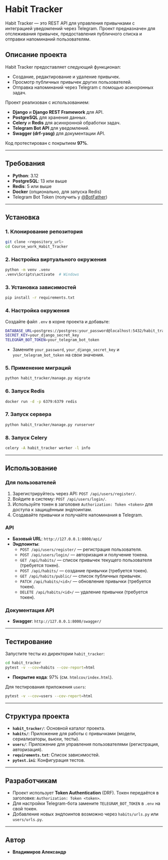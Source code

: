 # Habit Tracker
Habit Tracker — это REST API для управления привычками с интеграцией уведомлений через Telegram. Проект предназначен для отслеживания привычек, предоставления публичного списка и отправки напоминаний пользователям.

## Описание проекта

Habit Tracker предоставляет следующий функционал:
- Создание, редактирование и удаление привычек.
- Просмотр публичных привычек других пользователей.
- Отправка напоминаний через Telegram с помощью асинхронных задач.

Проект реализован с использованием:
- **Django** и **Django REST Framework** для API.
- **PostgreSQL** для хранения данных.
- **Celery** и **Redis** для асинхронной обработки задач.
- **Telegram Bot API** для уведомлений.
- **Swagger (drf-yasg)** для документации API.

Код протестирован с покрытием **97%**.

---

## Требования

- **Python**: 3.12
- **PostgreSQL**: 13 или выше
- **Redis**: 5 или выше
- **Docker** (опционально, для запуска Redis)
- Telegram Bot Token (получить у [@BotFather](https://t.me/BotFather))

---

## Установка

### 1. Клонирование репозитория
```bash
git clone <repository_url>
cd Course_work_Habit_Tracker
```

### 2. Настройка виртуального окружения
```bash
python -m venv .venv
.venv\Scripts\activate  # Windows
```

### 3. Установка зависимостей
```bash
pip install -r requirements.txt
```

### 4. Настройка окружения
Создайте файл `.env` в корне проекта и добавьте:
```bash
DATABASE_URL=postgres://postgres:your_password@localhost:5432/habit_tracker
SECRET_KEY=your_django_secret_key
TELEGRAM_BOT_TOKEN=your_telegram_bot_token
```
- Замените `your_password`, `your_django_secret_key` и `your_telegram_bot_token` на свои значения.

### 5. Применение миграций
```bash
python habit_tracker/manage.py migrate
```

### 6. Запуск Redis
```bash
docker run -d -p 6379:6379 redis
```

### 7. Запуск сервера
```bash
python habit_tracker/manage.py runserver
```

### 8. Запуск Celery


```bash
celery -A habit_tracker worker -l info
```

---

## Использование

### Для пользователей
1. Зарегистрируйтесь через API: `POST /api/users/register/`.
2. Войдите в систему: `POST /api/users/login/`.
3. Используйте токен в заголовке `Authorization: Token <token>` для доступа к защищённым эндпоинтам.
4. Создавайте привычки и получайте напоминания в Telegram.

### API
- **Базовый URL**: `http://127.0.0.1:8000/api/`
- **Эндпоинты**:
  - `POST /api/users/register/` — регистрация пользователя.
  - `POST /api/users/login/` — авторизация и получение токена.
  - `GET /api/habits/` — список привычек текущего пользователя (требуется токен).
  - `POST /api/habits/` — создание привычки (требуется токен).
  - `GET /api/habits/public/` — список публичных привычек.
  - `PATCH /api/habits/<id>/` — обновление привычки (требуется токен).
  - `DELETE /api/habits/<id>/` — удаление привычки (требуется токен).

### Документация API
- **Swagger**: `http://127.0.0.1:8000/swagger/`

---

## Тестирование

Запустите тесты из директории `habit_tracker`:


```bash
cd habit_tracker
pytest -v --cov=habits --cov-report=html
```
- **Покрытие кода**: 97% (см. `htmlcov/index.html`).

Для тестирования приложения `users`:
```bash
pytest -v --cov=users --cov-report=html
```


---

## Структура проекта

- **`habit_tracker/`**: Основной каталог проекта.
- **`habits/`**: Приложение для работы с привычками (модели, сериализаторы, вьюхи, тесты).
- **`users/`**: Приложение для управления пользователями (регистрация, авторизация).
- **`requirements.txt`**: Список зависимостей.
- **`pytest.ini`**: Конфигурация тестов.

---

## Разработчикам

- Проект использует **Token Authentication** (DRF). Токен передаётся в заголовке: `Authorization: Token <token>`.
- Для настройки Telegram-бота замените `TELEGRAM_BOT_TOKEN` в `.env` на свой токен.
- Добавление новых эндпоинтов возможно через `habits/urls.py` или `users/urls.py`.

---

## Автор

- **Владимиров Александр**
